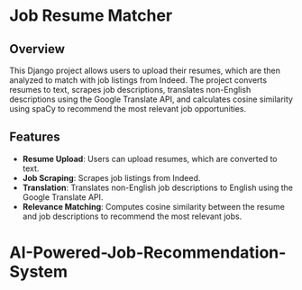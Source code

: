# Job Resume Matcher

## Overview

This Django project allows users to upload their resumes, which are then analyzed to match with job listings from Indeed. The project converts resumes to text, scrapes job descriptions, translates non-English descriptions using the Google Translate API, and calculates cosine similarity using spaCy to recommend the most relevant job opportunities.

## Features

- **Resume Upload**: Users can upload resumes, which are converted to text.
- **Job Scraping**: Scrapes job listings from Indeed.
- **Translation**: Translates non-English job descriptions to English using the Google Translate API.
- **Relevance Matching**: Computes cosine similarity between the resume and job descriptions to recommend the most relevant jobs.


# AI-Powered-Job-Recommendation-System
